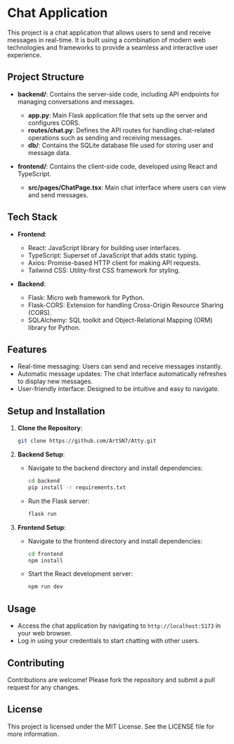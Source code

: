 # Chat Application

This project is a chat application that allows users to send and receive messages in real-time. It is built using a combination of modern web technologies and frameworks to provide a seamless and interactive user experience.

## Project Structure

- **backend/**: Contains the server-side code, including API endpoints for managing conversations and messages.
  - **app.py**: Main Flask application file that sets up the server and configures CORS.
  - **routes/chat.py**: Defines the API routes for handling chat-related operations such as sending and receiving messages.
  - **db/**: Contains the SQLite database file used for storing user and message data.

- **frontend/**: Contains the client-side code, developed using React and TypeScript.
  - **src/pages/ChatPage.tsx**: Main chat interface where users can view and send messages.

## Tech Stack

- **Frontend**:
  - React: JavaScript library for building user interfaces.
  - TypeScript: Superset of JavaScript that adds static typing.
  - Axios: Promise-based HTTP client for making API requests.
  - Tailwind CSS: Utility-first CSS framework for styling.

- **Backend**:
  - Flask: Micro web framework for Python.
  - Flask-CORS: Extension for handling Cross-Origin Resource Sharing (CORS).
  - SQLAlchemy: SQL toolkit and Object-Relational Mapping (ORM) library for Python.

## Features

- Real-time messaging: Users can send and receive messages instantly.
- Automatic message updates: The chat interface automatically refreshes to display new messages.
- User-friendly interface: Designed to be intuitive and easy to navigate.

## Setup and Installation

1. **Clone the Repository**:
   ```bash
   git clone https://github.com/ArtSN7/Atty.git
   ```

2. **Backend Setup**:
   - Navigate to the backend directory and install dependencies:
     ```bash
     cd backend
     pip install -r requirements.txt
     ```
   - Run the Flask server:
     ```bash
     flask run
     ```

3. **Frontend Setup**:
   - Navigate to the frontend directory and install dependencies:
     ```bash
     cd frontend
     npm install
     ```
   - Start the React development server:
     ```bash
     npm run dev
     ```

## Usage

- Access the chat application by navigating to `http://localhost:5173` in your web browser.
- Log in using your credentials to start chatting with other users.

## Contributing

Contributions are welcome! Please fork the repository and submit a pull request for any changes.

## License

This project is licensed under the MIT License. See the LICENSE file for more information.
